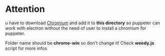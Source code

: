 # Attention
u have to download [Chromium](https://download-chromium.appspot.com/)
and add it to **this directory** so puppeter can work with electron without the need of user to install a chromium for puppeter.

Folder name should be **chrome-win** so don't change it!
Check **weedy.js** script for more infos
